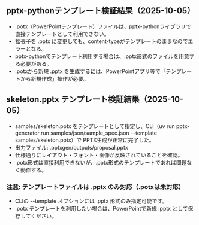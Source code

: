 ## pptx-pythonテンプレート検証結果（2025-10-05）

- .potx（PowerPointテンプレート）ファイルは、pptx-pythonライブラリで直接テンプレートとして利用できない。
- 拡張子を .pptx に変更しても、content-typeがテンプレートのままなのでエラーとなる。
- pptx-pythonでテンプレート利用する場合は、.pptx形式のファイルを用意する必要がある。
- .potxから新規 .pptx を生成するには、PowerPointアプリ等で「テンプレートから新規作成」操作が必要。

## skeleton.pptx テンプレート検証結果（2025-10-05）

- samples/skeleton.pptx をテンプレートとして指定し、CLI（uv run pptx-generator run samples/json/sample_spec.json --template samples/skeleton.pptx）で PPTX生成が正常に完了した。
- 出力ファイル: .pptxgen/outputs/proposal.pptx
- 仕様通りにレイアウト・フォント・画像が反映されていることを確認。
- .potx形式は直接利用できないが、.pptx形式のテンプレートであれば問題なく動作する。

### 注意: テンプレートファイルは .pptx のみ対応（.potxは未対応）

- CLIの --template オプションには .pptx 形式のみ指定可能です。
- .potx テンプレートを利用したい場合は、PowerPointで新規 .pptx として保存してください。
